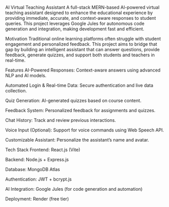 AI Virtual Teaching Assistant
A full-stack MERN-based AI-powered virtual teaching assistant designed to enhance the educational experience by providing immediate, accurate, and context-aware responses to student queries. This project leverages Google Jules for autonomous code generation and integration, making development fast and efficient.

Motivation
Traditional online learning platforms often struggle with student engagement and personalized feedback. This project aims to bridge that gap by building an intelligent assistant that can answer questions, provide feedback, generate quizzes, and support both students and teachers in real-time.

Features
AI-Powered Responses: Context-aware answers using advanced NLP and AI models.

Automated Login & Real-time Data: Secure authentication and live data collection.

Quiz Generation: AI-generated quizzes based on course content.

Feedback System: Personalized feedback for assignments and quizzes.

Chat History: Track and review previous interactions.

Voice Input (Optional): Support for voice commands using Web Speech API.

Customizable Assistant: Personalize the assistant’s name and avatar.

Tech Stack
Frontend: React.js (Vite)

Backend: Node.js + Express.js

Database: MongoDB Atlas

Authentication: JWT + bcrypt.js

AI Integration: Google Jules (for code generation and automation)

Deployment: Render (free tier)
